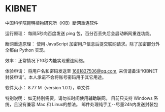 # KIBNET
中国科学院昆明植物研究所（KIB）断网重连软件

运行原理：
  每隔5秒向百度发送 ping 包，百分百丢失后会启动断网重连功能。

断网重连原理：
  使用 JavaScript 加密用户信息后提交联网请求。除了加密部分外全都由 Python 实现。
  
效率：正常情况下10秒内能实现重连网络。

体验申请：
  将用户名和密码发送至 1661837506@qq.com, 来信请备注“KIBNET封装申请”。本人承诺不会将账号密码用于其它用途。
  
软件大小：
  8.77 M（version 1.0.1），单文件
  
特别说明：
  如无特别需要，请勿长时间使用辅助联网。
  目前只支持 Windows 系统，且没有兼容 Mac 和 Linux的想法。
  邮件处理纯手工--尽量24h内发送封装包
